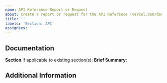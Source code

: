 ```yaml
---
name: API Reference Report or Request
about: Create a report or request for the API Reference (vercel.com/docs/api)
title: ''
labels: 'Section: API'
assignees: ''
---
```


## Documentation

**Section** if applicable to existing section(s): <!--- e.g. https://vercel.com/docs/deployments/basics/ -->
**Brief Summary**: <!--- A brief summary of the API reference report or request -->

## Additional Information

<!--- Any additional information you would like to provide to help us achieve the goal of this report or request -->
